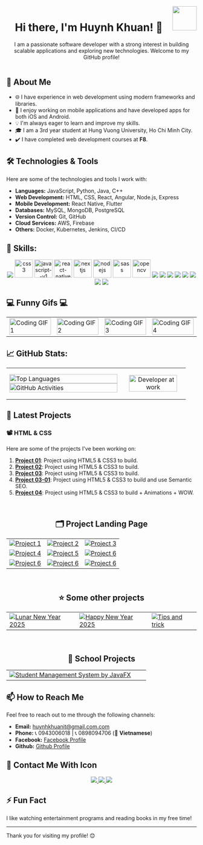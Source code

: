 <img align="right" width="64" src="https://github.com/huynhkhuanit.png" />

<h1 align="center">Hi there, I'm Huynh Khuan! 👋</h1>
<p align="center">
  <p align="center">I am a passionate software developer with a strong interest in building scalable applications and exploring new technologies. Welcome to my GitHub profile!</p>
</p>

<img src="https://media4.giphy.com/media/v1.Y2lkPTc5MGI3NjExMWllbmRocDE1dTY2djhkY3pxcnJtYzljcGtnODNpN3AzdG16Y2xzMSZlcD12MV9pbnRlcm5hbF9naWZfYnlfaWQmY3Q9Zw/emySgWo0iBKWqni1wR/giphy.gif" alt="Loading" width="100%" height="2" />

## 🚀 About Me

- 🌐 I have experience in web development using modern frameworks and libraries.
- 📱 I enjoy working on mobile applications and have developed apps for both iOS and Android.
- 💡 I'm always eager to learn and improve my skills.
- 🎓 I am a 3rd year student at Hung Vuong University, Ho Chi Minh City.
- ✔️ I have completed web development courses at **F8**.

## 🛠️ Technologies & Tools

Here are some of the technologies and tools I work with:

- **Languages:** JavaScript, Python, Java, C++
- **Web Development:** HTML, CSS, React, Angular, Node.js, Express
- **Mobile Development:** React Native, Flutter
- **Databases:** MySQL, MongoDB, PostgreSQL
- **Version Control:** Git, GitHub
- **Cloud Services:** AWS, Firebase
- **Others:** Docker, Kubernetes, Jenkins, CI/CD

## 🏫 Skills:
<p align="center">
  <img src="https://img.icons8.com/pulsar-gradient/48/html-5.png"/>
  <img width="48" height="48" src="https://img.icons8.com/fluency/48/css3.png" alt="css3"/>
  <img width="48" height="48" src="https://img.icons8.com/color/48/javascript--v1.png" alt="javascript--v1"/>
  <img width="48" height="48" src="https://img.icons8.com/nolan/64/react-native.png" alt="react-native"/>
  <img width="48" height="48" src="https://img.icons8.com/nolan/64/nextjs.png" alt="nextjs"/>
  <img width="48" height="48" src="https://img.icons8.com/color/48/nodejs.png" alt="nodejs"/>
  <img width="48" height="48" src="https://img.icons8.com/color/48/sass.png" alt="sass"/>
  <img src="https://www.vectorlogo.zone/logos/opencv/opencv-icon.svg" alt="opencv" width="48" height="48"/> 
  <img src="https://img.icons8.com/color/48/000000/microsoft-sql-server.png"/>
  <img src="https://img.icons8.com/color/48/000000/mysql-logo.png"/>
  <img src="https://img.icons8.com/color/48/000000/mongodb.png"/>
  <img src="https://img.icons8.com/fluent/48/000000/matlab.png"/>
  <img src="https://img.icons8.com/color/48/000000/git.png"/>
  <img src="https://img.icons8.com/color/48/000000/github-2.png"/>
  <img src="https://img.icons8.com/color/48/000000/visual-studio-code-2019.png"/>
  <img src="https://img.icons8.com/color/48/null/visual-studio--v2.png"/>

</p>


<h2>💻 Funny Gifs 💻</h2>

<table style="width: 100%; table-layout: fixed;">
  <tr>
    <td>
      <img src="https://media.giphy.com/media/VTtANKl0beDFQRLDTh/giphy.gif" alt="Coding GIF 1" style="width: 100%; height: auto;">
    </td>
    <td>
      <img src="https://media.giphy.com/media/qgQUggAC3Pfv687qPC/giphy.gif" alt="Coding GIF 2" style="width: 100%; height: auto;">
    </td>
    <td>
      <img src="https://media.giphy.com/media/RbDKaczqWovIugyJmW/giphy.gif" alt="Coding GIF 3" style="width: 100%; height: auto;">
    </td>
    <td>
      <img src="https://media.giphy.com/media/LMcB8XospGZO8UQq87/giphy.gif" alt="Coding GIF 4" style="width: 100%; height: auto;">
    </td>
  </tr>
</table>


## 📈 GitHub Stats:
<table style="width:100%;">
  <tr>
    <td>
      <img src="https://github-readme-stats.vercel.app/api/top-langs/?username=huynhkhuanit&theme=vue-dark&layout=compact&hide=CSS&langs_count=10&custom_title=🌐%20Top%20Languages&cache_seconds=10" alt="Top Languages" width="100%"/>
      <img src="https://github-readme-stats.vercel.app/api?username=huynhkhuanit&theme=onedark&show_icons=true&count_private=true&include_all_commits=true&custom_title=🚀%20GitHub%20Activities&cache_seconds=10" alt="GitHub Activities" width="100%"/>
    </td>
    <td>
      <p align="center"> 
        <img src="https://cdn.dribbble.com/users/1059583/screenshots/4171367/coding-freak.gif" alt="Developer at work" width="90%"/>
      </p>
    </td>
  </tr>
</table>


## 🌱 Latest Projects

### 📽️ HTML & CSS

Here are some of the projects I've been working on:

1. **[Project 01](https://huynhkhuanit.github.io/f8-htmlcss-project-01/)**: Project using HTML5 & CSS3 to build.
2. **[Project 02](https://huynhkhuanit.github.io/f8-htmlcss-project-02/)**: Project using HTML5 & CSS3 to build.
3. **[Project 03](https://huynhkhuanit.github.io/f8-htmlcss-project-03/)**: Project using HTML5 & CSS3 to build.
4. **[Project 03-01](https://huynhkhuanit.github.io/f8-htmlcss-project-03-01/)**: Project using HTML5 & CSS3 to build and use Semantic SEO.
5. **[Project 04](https://huynhkhuanit.github.io/f8-htmlcss-project-04/)**: Project using HTML5 & CSS3 to build + Animations + WOW.

<br>

<h2 align="center">🗂️ Project Landing Page</h2> 

<table>
  <tr>
    <td>
      <a href="https://github.com/huynhkhuanit/f8-htmlcss-project-01">
        <img src="https://github-readme-stats.vercel.app/api/pin/?username=huynhkhuanit&repo=f8-htmlcss-project-01&theme=radical&cache_seconds=10" alt="Project 1">
      </a>
    </td>
    <td>
      <a href="https://github.com/huynhkhuanit/f8-htmlcss-project-02">
        <img src="https://github-readme-stats.vercel.app/api/pin/?username=huynhkhuanit&repo=f8-htmlcss-project-02&theme=tokyonight&cache_seconds=10" alt="Project 2">
      </a>
    </td>
    <td>
      <a href="https://github.com/huynhkhuanit/f8-htmlcss-project-03">
        <img src="https://github-readme-stats.vercel.app/api/pin/?username=huynhkhuanit&repo=f8-htmlcss-project-03&theme=merko&cache_seconds=10" alt="Project 3">
      </a>
    </td>
  </tr>
  <tr>
    <td>
      <a href="https://github.com/huynhkhuanit/f8-htmlcss-project-03-01">
        <img src="https://github-readme-stats.vercel.app/api/pin/?username=huynhkhuanit&repo=f8-htmlcss-project-03-01&theme=gruvbox&cache_seconds=10" alt="Project 4">
      </a>
    </td>
    <td>
      <a href="https://github.com/huynhkhuanit/f8-htmlcss-project-04">
        <img src="https://github-readme-stats.vercel.app/api/pin/?username=huynhkhuanit&repo=f8-htmlcss-project-04&theme=onedark&cache_seconds=10" alt="Project 5">
      </a>
    </td>
    <td>
      <a href="https://github.com/huynhkhuanit/f8-htmlcss-project-05">
        <img src="https://github-readme-stats.vercel.app/api/pin/?username=huynhkhuanit&repo=f8-htmlcss-project-05&theme=vue-dark&cache_seconds=10" alt="Project 6">
      </a>
    </td>
  </tr>
  <tr>
    <td>
      <a href="https://github.com/huynhkhuanit/f8-htmlcss-project-06">
        <img src="https://github-readme-stats.vercel.app/api/pin/?username=huynhkhuanit&repo=f8-htmlcss-project-06&theme=radical&cache_seconds=10" alt="Project 6">
      </a>
    </td>
    <td>
      <a href="https://github.com/huynhkhuanit/f8-htmlcss-project-07">
        <img src="https://github-readme-stats.vercel.app/api/pin/?username=huynhkhuanit&repo=f8-htmlcss-project-07&theme=radical&cache_seconds=10" alt="Project 6">
      </a>
    </td>
    <td>
      <a href="https://github.com/huynhkhuanit/f8-htmlcss-project-08">
        <img src="https://github-readme-stats.vercel.app/api/pin/?username=huynhkhuanit&repo=f8-htmlcss-project-08&theme=radical&cache_seconds=10" alt="Project 6">
      </a>
    </td>
  </tr>
</table>

<br>

<h2 align="center">⭐ Some other projects</h2> 

<table>
  <tr>
    <td>
      <a href="https://huynhkhuanit.github.io/lunar-new-year-2025/">
        <img src="https://github-readme-stats.vercel.app/api/pin/?username=huynhkhuanit&repo=lunar-new-year-2025&theme=radical&cache_seconds=10" alt="Lunar New Year 2025">
      </a>
    </td>
    <td>
      <a href="https://huynhkhuanit.github.io/happy-new-year/">
        <img src="https://github-readme-stats.vercel.app/api/pin/?username=huynhkhuanit&repo=happy-new-year&theme=radical&cache_seconds=10" alt="Happy New Year 2025">
      </a>
    </td>
    <td>
      <a href="https://huynhkhuanit.github.io/tips-and-trick/">
        <img src="https://github-readme-stats.vercel.app/api/pin/?username=huynhkhuanit&repo=tips-and-trick&theme=tokyonight&cache_seconds=10" alt="Tips and trick">
      </a>
    </td>
  </tr>
</table>

<br>

<h2 align="center">🏫 School Projects</h2> 

<table>
  <tr>
    <td>
      <a href="https://github.com/huynhkhuanit/student-management-system-javafx">
        <img src="https://github-readme-stats.vercel.app/api/pin/?username=huynhkhuanit&repo=student-management-system-javafx&theme=radical&cache_seconds=10" alt="Student Management System by JavaFX">
      </a>
    </td>
    <td>
    </td>
    <td>
    </td>
  </tr>
</table>

## 📫 How to Reach Me

Feel free to reach out to me through the following channels:

- **Email:** [huynhkhuanit@gmail.com.com](mailto:huynhkhuanit@gmail.com)
- **Phone:** 📞 0943006018 | 📞 0898094706 (📂 **Vietnamese**)
- **Facebook:** [Facebook Profile](https://www.facebook.com/huynhkhuanit/)
- **Github:** [Github Profile](https://github.com/huynhkhuanit)


## 📶 Contact Me With Icon 
<p align="center">
  <a href="https://www.facebook.com/huynhkhuanit/" alt="Facebook">
    <img src="https://img.icons8.com/fluent/48/000000/facebook-new.png" target="_blank" />
  </a> 
  <a href="https://github.com/huynhkhuanit" alt="Github">
    <img src="https://img.icons8.com/fluent/48/000000/github.png"/>
  </a> 
  <a href="mailto:huynhkhuanit@gmail.com" alt="Email">
    <img src="https://img.icons8.com/fluent/48/000000/mailing.png"/>
  </a>
</p>


## ⚡ Fun Fact

I like watching entertainment programs and reading books in my free time!

---

Thank you for visiting my profile! 😊
